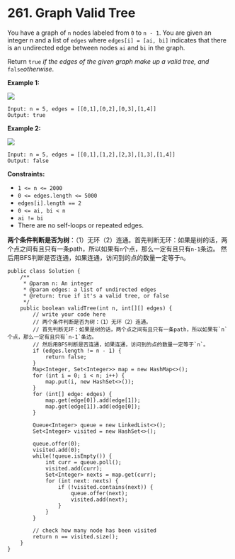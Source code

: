 # 261. Graph Valid Tree

You have a graph of `n` nodes labeled from `0` to `n - 1`. You are given an integer n and a list of `edges` where `edges[i] = [ai, bi]` indicates that there is an undirected edge between nodes `ai` and `bi` in the graph.

Return `true` _if the edges of the given graph make up a valid tree, and_ `false`_otherwise_.

&#x20;

**Example 1:**

![](https://assets.leetcode.com/uploads/2021/03/12/tree1-graph.jpg)

```
Input: n = 5, edges = [[0,1],[0,2],[0,3],[1,4]]
Output: true
```

**Example 2:**

![](https://assets.leetcode.com/uploads/2021/03/12/tree2-graph.jpg)

```
Input: n = 5, edges = [[0,1],[1,2],[2,3],[1,3],[1,4]]
Output: false
```

&#x20;

**Constraints:**

* `1 <= n <= 2000`
* `0 <= edges.length <= 5000`
* `edges[i].length == 2`
* `0 <= ai, bi < n`
* `ai != bi`
* There are no self-loops or repeated edges.

**两个条件判断是否为树**：（1）无环（2）连通。首先判断无环：如果是树的话，两个点之间有且只有一条path，所以如果有`n`个点，那么一定有且只有`n-1`条边。  然后用BFS判断是否连通，如果连通，访问到的点的数量一定等于`n`。

```
public class Solution {
    /**
     * @param n: An integer
     * @param edges: a list of undirected edges
     * @return: true if it's a valid tree, or false
     */
    public boolean validTree(int n, int[][] edges) {
        // write your code here
        // 两个条件判断是否为树：（1）无环（2）连通。
        // 首先判断无环：如果是树的话，两个点之间有且只有一条path，所以如果有`n`个点，那么一定有且只有`n-1`条边。
        // 然后用BFS判断是否连通，如果连通，访问到的点的数量一定等于`n`。
        if (edges.length != n - 1) {
            return false;
        }
        Map<Integer, Set<Integer>> map = new HashMap<>();
        for (int i = 0; i < n; i++) {
            map.put(i, new HashSet<>());
        }
        for (int[] edge: edges) {
            map.get(edge[0]).add(edge[1]);
            map.get(edge[1]).add(edge[0]);
        }

        Queue<Integer> queue = new LinkedList<>();
        Set<Integer> visited = new HashSet<>();

        queue.offer(0);
        visited.add(0);
        while(!queue.isEmpty()) {
            int curr = queue.poll();
            visited.add(curr);
            Set<Integer> nexts = map.get(curr);
            for (int next: nexts) {
                if (!visited.contains(next)) {
                    queue.offer(next);
                    visited.add(next);
                }
            }
        }

        // check how many node has been visited
        return n == visited.size();
    }
}
```

